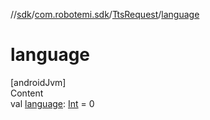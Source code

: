 //[sdk](../../../index.md)/[com.robotemi.sdk](../index.md)/[TtsRequest](index.md)/[language](language.md)



# language  
[androidJvm]  
Content  
val [language](language.md): [Int](https://kotlinlang.org/api/latest/jvm/stdlib/kotlin/-int/index.html) = 0  




